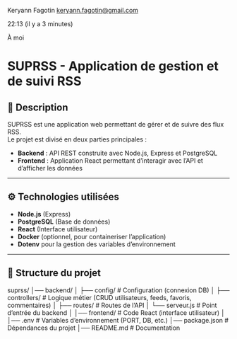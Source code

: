 Keryann Fagotin <keryann.fagotin@gmail.com>
	
22:13 (il y a 3 minutes)
	
À moi

# SUPRSS - Application de gestion et de suivi RSS

 

## 📌 Description
SUPRSS est une application web permettant de gérer et de suivre des flux RSS.  
Le projet est divisé en deux parties principales :
- **Backend** : API REST construite avec Node.js, Express et PostgreSQL
- **Frontend** : Application React permettant d’interagir avec l’API et d’afficher les données

 

---

 

## ⚙️ Technologies utilisées
- **Node.js** (Express)
- **PostgreSQL** (Base de données)
- **React** (Interface utilisateur)
- **Docker** (optionnel, pour containeriser l’application)
- **Dotenv** pour la gestion des variables d’environnement

 

---

 

## 📂 Structure du projet
 

suprss/
│── backend/
│   ├── config/         # Configuration (connexion DB)
│   ├── controllers/    # Logique métier (CRUD utilisateurs, feeds, favoris, commentaires)
│   ├── routes/         # Routes de l’API
│   └── serveur.js      # Point d’entrée du backend
│
│── frontend/ # Code React (interface utilisateur)
│
│── .env # Variables d’environnement (PORT, DB, etc.)
│── package.json # Dépendances du projet
│── README.md # Documentation
 

	

